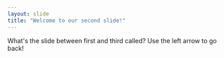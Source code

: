 ```yaml
---
layout: slide
title: "Welcome to our second slide!"
---
```

What's the slide between first and third called?
Use the left arrow to go back!
